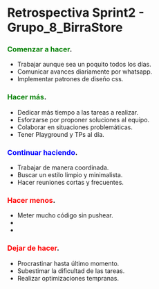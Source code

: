 # Retrospectiva Sprint2 - Grupo_8_BirraStore


### <span style="color:green">Comenzar a hacer</span>.
* Trabajar aunque sea un poquito todos los días.
* Comunicar avances diariamente por whatsapp.
* Implementar patrones de diseño css.

### <span style="color:green">Hacer más</span>.
* Dedicar más tiempo a las tareas a realizar.
* Esforzarse por proponer soluciones al equipo.
* Colaborar en situaciones problemáticas.
* Tener Playground y TPs al día.

### <span style="color:blue">Continuar haciendo</span>.
* Trabajar de manera coordinada.
* Buscar un estilo limpio y minimalista.
* Hacer reuniones cortas y frecuentes.

### <span style="color:red">Hacer menos</span>.
* Meter mucho código sin pushear.
* 
* 


### <span style="color:red">Dejar de hacer</span>.
* Procrastinar hasta último momento.
* Subestimar la dificultad de las tareas.
* Realizar optimizaciones tempranas.